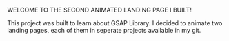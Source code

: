 WELCOME TO THE SECOND ANIMATED LANDING PAGE I BUILT!

This project was built to learn about GSAP Library. I decided to animate two landing pages, each of them in seperate projects available in my git.

